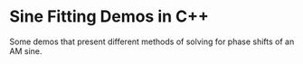 # Sine Fitting Demos in C++

Some demos that present different methods of solving for phase shifts of an AM sine.
